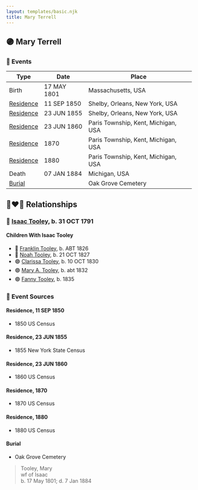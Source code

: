 ```yaml
---
layout: templates/basic.njk
title: Mary Terrell
---
```

## 🟣 Mary Terrell

### 📆 Events

Type | Date | Place
------ | ------ | ------
Birth | 17 MAY 1801 | Massachusetts, USA
[Residence](#event-b8764855-a439-416d-8d43-2e165fbfe1d2) | 11 SEP 1850 | Shelby, Orleans, New York, USA
[Residence](#event-c69a7a13-b0d2-471d-a732-ff21a9a44aa2) | 23 JUN 1855 | Shelby, Orleans, New York, USA
[Residence](#event-8809420d-65a7-4d29-afc0-dbd5dec00a78) | 23 JUN 1860 | Paris Township, Kent, Michigan, USA
[Residence](#event-daa5a70b-f020-4ed9-aadd-cf45abe3f8e2) | 1870 | Paris Township, Kent, Michigan, USA
[Residence](#event-2343994c-d152-4bd6-95ff-68f86156e24c) | 1880 | Paris Township, Kent, Michigan, USA
Death | 07 JAN 1884 | Michigan, USA
[Burial](#event-e41c2480-41a9-440b-ba01-c8ee59cc8227) |  | Oak Grove Cemetery

## 👩‍❤️‍👨 Relationships

### 🔵 [Isaac Tooley](/people/6/65071054), b. 31 OCT 1791

#### Children With Isaac Tooley
* 🔵 [Franklin Tooley](/people/3/35646460), b. ABT 1826
* 🔵 [Noah Tooley](/people/8/84640933), b. 21 OCT 1827
* 🟣 [Clarissa Tooley](/people/9/91667756), b. 10 OCT 1830
* 🟣 [Mary A. Tooley](/people/5/53760761), b. abt 1832
* 🟣 [Fanny Tooley](/people/4/45270328), b. 1835
### 📰 Event Sources

#### <a id="event-b8764855-a439-416d-8d43-2e165fbfe1d2"></a> Residence, 11 SEP 1850
* 1850 US Census

#### <a id="event-c69a7a13-b0d2-471d-a732-ff21a9a44aa2"></a> Residence, 23 JUN 1855
* 1855 New York State Census

#### <a id="event-8809420d-65a7-4d29-afc0-dbd5dec00a78"></a> Residence, 23 JUN 1860
* 1860 US Census

#### <a id="event-daa5a70b-f020-4ed9-aadd-cf45abe3f8e2"></a> Residence, 1870
* 1870 US Census

#### <a id="event-2343994c-d152-4bd6-95ff-68f86156e24c"></a> Residence, 1880
* 1880 US Census

#### <a id="event-e41c2480-41a9-440b-ba01-c8ee59cc8227"></a> Burial
* Oak Grove Cemetery
>   
  > Tooley, Mary  
  > wf of Isaac  
  > b. 17 May 1801;  d. 7 Jan 1884
